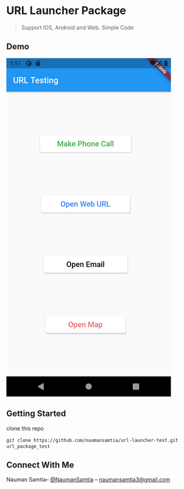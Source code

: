 # URL Launcher Package

> Support IOS, Android and Web. Simple Code

## Demo

![](screenshot1.png)

## Getting Started
clone this repo
```
git clone https://github.com/naumansamtia/url-launcher-test.git url_package_test
```
## Connect With Me
Nauman Samtia– [@NaumanSamtia](https://www.linkedin.com/in/naumansamtia/) – naumansamtia3@gmail.com



